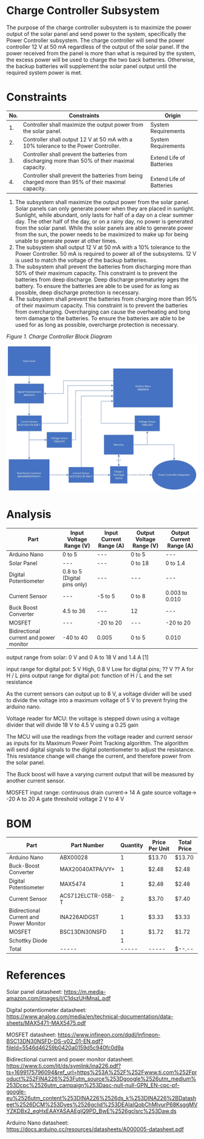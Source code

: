 # Charge Controller Subsystem

The purpose of the charge controller subsystem is to maximize the power output of the solar panel and send power to the system, specifically the Power Controller subsystem. The charge controller will send the power controller 12 V at 50 mA regardless of the output of the solar panel. If the power received from the panel is more than what is required by the system, the excess power will be used to charge the two back batteries. Otherwise, the backup batteries will supplement the solar panel output until the required system power is met. 
# Constraints
| No. | Constraints | Origin |
| --- | ----------- | ------ |
| 1.  | Controller shall maximize the output power from the solar panel. | System Requirements |
| 2.  | Controller shall output 12 V at 50 mA with a 10% tolerance to the Power Controller. | System Requirements |
| 3.  | Controller shall prevent the batteries from discharging more than 50% of their maximal capacity. | Extend Life of Batteries    |
| 4.  | Controller shall prevent the batteries from being charged more than 95% of their maximal capacity.  | Extend Life of Batteries    |

1. The subsystem shall maximize the output power from the solar panel. Solar panels can only generate power when they are placed in sunlight. Sunlight, while abundant, only lasts for half of a day on a clear summer day. The other half of the day, or on a rainy day, no power is generated from the solar panel. While the solar panels are able to generate power from the sun, the power needs to be maximized to make up for being unable to generate power at other times. 
2. The subsystem shall output 12 V at 50 mA with a 10% tolerance to the Power Controller. 50 mA is required to power all of the subsystems. 12 V is used to match the voltage of the backup batteries. 
3. The subsystem shall prevent the batteries from discharging more than 50% of their maximum capacity. This constraint is to prevent the batteries from deep discharge. Deep discharge prematurley ages the battery. To ensure the batteries are able to be used for as long as possible, deep discharge protection is necessary.
4. The subsystem shall prevent the batteries from charging more than 95% of their maximum capacity. This constraint is to prevent the batteries from overcharging. Overcharging can cause the overheating and long term damage to the batteries. To ensure the batteries are able to be used for as long as possible, overcharge protection is necessary. 

*Figure 1. Charge Controller Block Diagram*


![Charge Controller Block Diagram](https://raw.githubusercontent.com/Brady-Beecham/Capstone-Team-PowerHouse/Charge_Controller_Signoff/Documentation/Images/ChargeControllerBlockDiagram.jpeg)

# Analysis

| Part | Input Voltage Range (V) | Input Current Range (A) | Output Voltage Range (V) | Output Current Range (A) |
| ------------ | ------------- | --------- | -------- | ---------- |
| Arduino Nano | 0 to 5 | --- | 0 to 5 | --- |
| Solar Panel | --- | --- | 0 to 18 | 0 to 1.4 |
| Digital Potentiometer | 0.8 to 5 (Digital pins only) | --- | --- | ---|
| Current Sensor | --- | -5 to 5 | 0 to 8 | 0.003 to 0.010 |
| Buck Boost Converter | 4.5 to 36 | --- | 12 | --- |
| MOSFET | --- | -20 to 20 | --- | -20 to 20 | 
| Bidirectional current and power monitor | -40 to 40 | 0.005 | 0 to 5 | 0.010 |


output range from solar: 0 V and 0 A to 18 V and 1.4 A [1]

input range for digital pot: 5 V High, 0.8 V Low for digital pins; ?? V ?? A for H / L pins
output range for digital pot: function of H / L and the set resistance

As the current sensors can output up to 8 V, a voltage divider will be used to divide the voltage into a maximum voltage of 5 V to prevent frying the arduino nano.

Voltage reader for MCU: the voltage is stepped down using a voltage divider that will divide 18 V to 4.5 V using a 0.25 gain

The MCU will use the readings from the voltage reader and current sensor as inputs for its Maximum Power Point Tracking algorithm. The algorithm will send digital signals to the digital potentiometer to adjust the resistance. This resistance change will change the current, and therefore power from the solar panel. 

The Buck boost will have a varying current output that will be measured by another current sensor. 

MOSFET input range: 
 continuous drain current-> 14 A
 gate source voltage-> -20 A to 20 A
 gate threshold voltage 2 V to 4 V

# BOM
| Part | Part Number | Quantity | Price Per Unit | Total Price |
| ------------ | ------------- | --------- | -------- | ---------- |
| Arduino Nano | ABX00028 | 1 | $13.70 | $13.70 |
| Buck-Boost Converter | MAX20040ATPA/VY+ | 1 | $2.48 | $2.48 |
| Digital Potentiometer | MAX5474 | 1 | $2.48 | $2.48 |
| Current Sensor | ACS712ELCTR-05B-T | 2 | $3.70 | $7.40 |
| Bidirectional Current and Power Monitor | INA226AIDGST | 1 | $3.33 | $3.33 |
| MOSFET | BSC13DN30NSFD | 1 |$1.72 | $1.72 | 
| Schottky Diode | | 1 | | |
| Total | ----- | ----- | ----- | $--.-- |

# References
Solar panel datasheet: https://m.media-amazon.com/images/I/C1dszUHMnaL.pdf

Digital potentiometer datasheet: https://www.analog.com/media/en/technical-documentation/data-sheets/MAX5471-MAX5475.pdf

MOSFET datasheet: https://www.infineon.com/dgdl/Infineon-BSC13DN30NSFD-DS-v02_01-EN.pdf?fileId=5546d46259b0420a0159d5c940fc0d9a

Bidirectional current and power monitor datasheet: https://www.ti.com/lit/ds/symlink/ina226.pdf?ts=1699175796094&ref_url=https%253A%252F%252Fwww.ti.com%252Fproduct%252FINA226%253Futm_source%253Dgoogle%2526utm_medium%253Dcpc%2526utm_campaign%253Dasc-null-null-GPN_EN-cpc-pf-google-eu%2526utm_content%253DINA226%2526ds_k%253DINA226%2BDatasheet%2526DCM%253Dyes%2526gclid%253DEAIaIQobChMIvurP68KsggMVYZKDBx2_egHxEAAYASAAEgIQ9PD_BwE%2526gclsrc%253Daw.ds

Arduino Nano datasheet: https://docs.arduino.cc/resources/datasheets/A000005-datasheet.pdf

